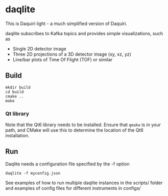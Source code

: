 # daqlite
This is Daquiri light - a much simplified version of Daquiri.

daqlite subscribes to Kafka topics and provides simple visualizations, such as

* Single 2D detector image
* Three 2D projections of a 3D detector image (xy, xz, yz)
* Line/bar plots of Time Of Flight (TOF) or similar

## Build

    mkdir build
    cd build
    cmake ..
    make

### Qt library
Note that the Qt6 library needs to be installed. Ensure that `qmake` is in your
path, and CMake will use this to determine the location of the Qt6 installation.

## Run

Daqlite needs a configuration file specified by the -f option

    daqlite -f myconfig.json

See examples of how to run multiple daqlite instances in the scripts/ folder and
examples of config files for different instruments in configs/
